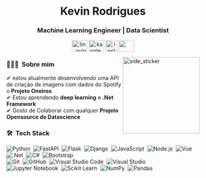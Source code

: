 <h1 align="center">Kevin Rodrigues </h1>
<h3 align="center">Machine Learning Engineer | Data Scientist </h3>
<p align="center">
<a href="https://www.linkedin.com/in/kevin3467/" target="blank"><img align="center" src="https://www.vectorlogo.zone/logos/linkedin/linkedin-icon.svg" alt="lin_ovindu" height="30" width="40" /></a>  
<a href="https://www.kaggle.com/antikevin" target="blank"><img align="center" src="https://www.vectorlogo.zone/logos/kaggle/kaggle-icon.svg" alt="kaggle_ovindu" height="30" width="40" /></a>
<a href="https://www.instagram.com/astreu___/" target="blank"><img align="center" src="https://www.vectorlogo.zone/logos/instagram/instagram-icon.svg" alt="insta_ovindu" height="30" width="30" /></a>
 <a href = "mailto: kevin_3467@yahoo.com"><img align="center" src="https://seeklogo.com/images/G/gmail-new-2020-logo-32DBE11BB4-seeklogo.com.png" height="30" width="40" /></a>
</p>
</p>

  
<img align="right" width=200px height=200px alt="side_sticker" src="https://media.giphy.com/media/TEnXkcsHrP4YedChhA/giphy.gif" />  

### 👨🏻‍💻 &nbsp;Sobre mim

✔ estou atualmente desenvolvendo uma API de criação de imagens com dados do Spotify o **Projeto Oneiros**<br>
✔ Estou aprendendo **deep learning** e **.Net Framework**<br>
✔ Gosto de Colaborar com qualquer **Projeto Opensource de Datascience**<br>
 

### 🛠 &nbsp;Tech Stack

![Python](https://img.shields.io/badge/-Python-05122A?style=flat&logo=python)&nbsp;
![FastAPI](https://img.shields.io/badge/-FastAPI-05122A?style=flat&logo=fastapi)&nbsp;
![Flask](https://img.shields.io/badge/-Flask-05122A?style=flat&logo=flask)&nbsp;
![Django](https://img.shields.io/badge/-Django-05122A?style=flat&logo=django&logoColor=4FC08D)&nbsp;
![JavaScript](https://img.shields.io/badge/-JavaScript-05122A?style=flat&logo=javascript)&nbsp;
![Node.js](https://img.shields.io/badge/-Node.js-05122A?style=flat&logo=node.js)&nbsp;
![Vue](https://img.shields.io/badge/-Vue-05122A?style=flat&logo=vuedotjs&logoColor=4FC08D)&nbsp;
![.Net](https://img.shields.io/badge/-.Net-05122A?style=flat&logo=dotnet&logoColor=512BD4)&nbsp;
![C#](https://img.shields.io/badge/-CSharp-05122A?style=flat&logo=csharp&logoColor=4FC08D)&nbsp;
![Bootstrap](https://img.shields.io/badge/-Bootstrap-05122A?style=flat&logo=bootstrap&logoColor=563D7C)\
![Git](https://img.shields.io/badge/-Git-05122A?style=flat&logo=git)&nbsp;
![GitHub](https://img.shields.io/badge/-GitHub-05122A?style=flat&logo=github)&nbsp;
![Visual Studio Code](https://img.shields.io/badge/-Visual%20Studio%20Code-05122A?style=flat&logo=visual-studio-code&logoColor=007ACC)&nbsp;
![Visual Studio](https://img.shields.io/badge/-Visual%20Studio-05122A?style=flat&logo=visualstudio&logoColor=5C2D91)&nbsp;
![Jupyter Notebook](https://img.shields.io/badge/-Jupyter-05122A?style=flat&logo=jupyter&logoColor=F37626)&nbsp;
![Scikit Learn](https://img.shields.io/badge/-SKLearn-05122A?style=flat&logo=scikitlearn&logoColor=F7931E)&nbsp;
![NumPy](https://img.shields.io/badge/-Numpy-05122A?style=flat&logo=numpy&logoColor=013243)&nbsp;
![Pandas](https://img.shields.io/badge/-Pandas-05122A?style=flat&logo=pandas&logoColor=150458)&nbsp;

